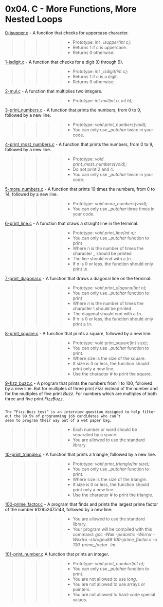 # 0x04. C - More Functions, More Nested Loops


[0-isupper.c](/0x04-more_functions_nested_loops/0-isupper.c) - A function that checks for uppercase character.
> > > > > * Prototype: *int _isupper(int c);*
> > > > > * Returns 1 if *c* is uppercase.
> > > > > * Returns 0 otherwise.

[1-isdigit.c](/0x04-more_functions_nested_loops/1-isdigit.c) - A function that checks for a digit (0 through 9).
> > > > > * Prototype: *int _isdigit(int c);*
> > > > > * Returns 1 if *c* is a digit.
> > > > > * Returns 0 otherwise.

[2-mul.c](/0x04-more_functions_nested_loops/2-mul.c) - A function that multiplies two integers.
> > > > > * Prototype: *int mul(int a, int b);*

[3-print_numbers.c](/0x04-more_functions_nested_loops/3-print_numbers.c) - A function that prints the numbers, from 0 to 9, followed by a new line.
> > > > > * Prototype: *void print_numbers(void);*
> > > > > * You can only use *_putchar* twice in your code.

[4-print_most_numbers.c](/0x04-more_functions_nested_loops/4-print_most_numbers.c) - A function that prints the numbers, from 0 to 9, followed by a new line.
> > > > > * Prototype: *void print_most_numbers(void);*
> > > > > * Do not print 2 and 4.
> > > > > * You can only use *_putchar* twice in your code.

[5-more_numbers.c](/0x04-more_functions_nested_loops/5-more_numbers.c) - A function that prints 10 times the numbers, from 0 to 14, followed by a new line.
> > > > > * Prototype: *void more_numbers(void);*
> > > > > * You can only use *_putchar* three times in your code.

[6-print_line.c](/0x04-more_functions_nested_loops/6-print_line.c) - A function that draws a straight line in the terminal.
> > > > > * Prototype: *void print_line(int n);*
> > > > > * You can only use *_putchar* function to print
> > > > > * Where n is the number of times the character _ should be printed
> > > > > * The line should end with a *\n*.
> > > > > * If n is 0 or less, the function should only print *\n*.

[7-print_diagonal.c](/0x04-more_functions_nested_loops/7-print_diagonal.c) - A function that draws a diagonal line on the terminal.
> > > > > * Prototype: *void print_diagonal(int n);*
> > > > > * You can only use *_putchar* function to print
> > > > > * Where *n* is the number of times the character \ should be printed
> > > > > * The diagonal should end with a *\n*.
> > > > > * If *n* is 0 or less, the function should only print a *\n*.

[8-print_square.c](/0x04-more_functions_nested_loops/8-print_square.c) - A function that prints a square, followed by a new line.
> > > > > * Prototype: void print_square(int size);
> > > > > * You can only use *_putchar* function to print.
> > > > > * Where size is the size of the square.
> > > > > * If size is 0 or less, the function should print only a new line.
> > > > > * Use the character # to print the square.

[9-fizz_buzz.c](/0x04-more_functions_nested_loops/9-fizz_buzz.c) - A program that prints the numbers from 1 to 100, followed by a new line. But for multiples of three print *Fizz* instead of the number and for the multiples of five print *Buzz*. For numbers which are multiples of both three and five print *FizzBuzz*.
```

The “Fizz-Buzz test” is an interview question designed to help filter out the 99.5% of programming job candidates who can’t 
seem to program their way out of a wet paper bag.

```
> > > > > * Each number or word should be separated by a space.
> > > > > * You are allowed to use the standard library.

[10-print_triangle.c](/0x04-more_functions_nested_loops/10-print_triangle.c) - A function that prints a triangle, followed by a new line.
> > > > > * Prototype: *void print_triangle(int size);*
> > > > > * You can only use *_putchar* function to print.
> > > > > * Where size is the size of the triangle.
> > > > > * If size is 0 or less, the function should print only a new line.
> > > > > * Use the character # to print the triangle.

[100-prime_factor.c](/0x04-more_functions_nested_loops/100-prime_factor.c) - A program that finds and prints the largest prime factor of the number 612852475143, followed by a new line.
> > > > > * You are allowed to use the standard library.
> > > > > * Your program will be compiled with this command: *gcc -Wall -pedantic -Werror -Wextra -std=gnu89 100-prime_factor.c -o 100-prime_factor -lm*.

[101-print_number.c](/0x04-more_functions_nested_loops/101-print_number.c) A function that prints an integer.
> > > > > * Prototype: *void print_number(int n);*
> > > > > * You can only use *_putchar* function to print.
> > > > > * You are not allowed to use *long*.
> > > > > * You are not allowed to use arrays or pointers.
> > > > > * You are not allowed to hard-code special values.


